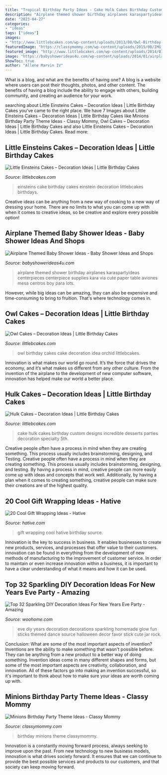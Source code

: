 ```yaml
---
title: "Tropical Birthday Party Ideas - Cake Hulk Cakes Birthday Custom Designs Incredible Desserts Parties Decoration Specialty 5th"
description: "Airplane themed shower birthday airplanes karaspartyideas centerpieces centerpiece supplies kara via cute paper table aviones mesa centros boy para lots"
date: "2023-04-27"
categories:
- "ideas"
tags: ["ideas"]
images:
- "http://www.littlebcakes.com/wp-content/uploads/2013/08/Owl-Birthday-Cake-Ideas.jpg"
featuredImage: "https://classymommy.com/wp-content/uploads/2015/08/IMG_0598.jpg"
featured_image: "http://www.littlebcakes.com/wp-content/uploads/2014/01/Little-Einsteins-Birthdays-Cake.jpg"
image: "https://babyshowerideas4u.com/wp-content/uploads/2014/01/airplane-131.jpg"
ShowToc: true
author: "Allene Marvin IV"
---
```



What is a blog, and what are the benefits of having one?
A blog is a website where users can post their thoughts, photos, and other content. The benefits of having a blog include the ability to engage with others, building community, and creating an audience for your work.

	

		
searching about Little Einsteins Cakes – Decoration Ideas | Little Birthday Cakes you've came to the right place. We have 7 Images about Little Einsteins Cakes – Decoration Ideas | Little Birthday Cakes like Minions Birthday Party Theme Ideas - Classy Mommy, Owl Cakes – Decoration Ideas | Little Birthday Cakes and also Little Einsteins Cakes – Decoration Ideas | Little Birthday Cakes. Read more:
		
    
## Little Einsteins Cakes – Decoration Ideas | Little Birthday Cakes

<img loading=lazy src="http://www.littlebcakes.com/wp-content/uploads/2014/01/Little-Einsteins-Birthdays-Cake.jpg" onerror="this.onerror=null;this.src='https://tse3.mm.bing.net/th?id=OIP.CWzyreoPyNOhj0mcI40qtwHaJ4&amp;pid=15.1';" alt="Little Einsteins Cakes – Decoration Ideas | Little Birthday Cakes">

_Source: littlebcakes.com_

>einsteins cake birthday cakes einstein decoration littlebcakes birthdays. 

	

Creative ideas can be anything from a new way of cooking to a new way of dressing your home. There are no limits to what you can come up with when it comes to creative ideas, so be creative and explore every possible option!

    
## Airplane Themed Baby Shower Ideas - Baby Shower Ideas And Shops

<img loading=lazy src="https://babyshowerideas4u.com/wp-content/uploads/2014/01/airplane-131.jpg" onerror="this.onerror=null;this.src='https://tse1.mm.bing.net/th?id=OIP.8-JnYeHca-598BlD9yPGngHaLH&amp;pid=15.1';" alt="Airplane Themed Baby Shower Ideas - Baby Shower Ideas and Shops">

_Source: babyshowerideas4u.com_

>airplane themed shower birthday airplanes karaspartyideas centerpieces centerpiece supplies kara via cute paper table aviones mesa centros boy para lots. 

	

However, while big ideas can be amazing, they can also be expensive and time-consuming to bring to fruition. That's where technology comes in.

    
## Owl Cakes – Decoration Ideas | Little Birthday Cakes

<img loading=lazy src="http://www.littlebcakes.com/wp-content/uploads/2013/08/Owl-Birthday-Cake-Ideas.jpg" onerror="this.onerror=null;this.src='https://tse4.mm.bing.net/th?id=OIP.xz3m0Ly-0sx_4Y3ufCaAPQHaKd&amp;pid=15.1';" alt="Owl Cakes – Decoration Ideas | Little Birthday Cakes">

_Source: littlebcakes.com_

>owl birthday cakes cake decoration idea orchid littlebcakes. 

	

Innovation is what makes our world go round. It’s the force that drives the economy, and it’s what makes us different from any other culture. From the invention of the airplane to the development of new computer software, innovation has helped make our world a better place.

    
## Hulk Cakes – Decoration Ideas | Little Birthday Cakes

<img loading=lazy src="http://www.littlebcakes.com/wp-content/uploads/2014/01/Hulk-Cake-768x1024.jpg" onerror="this.onerror=null;this.src='https://tse3.mm.bing.net/th?id=OIP.1tinCIVK0lSm-KQ566mV6gHaJ4&amp;pid=15.1';" alt="Hulk Cakes – Decoration Ideas | Little Birthday Cakes">

_Source: littlebcakes.com_

>cake hulk cakes birthday custom designs incredible desserts parties decoration specialty 5th. 

	

Creative people often have a process in mind when they are creating something. This process usually includes brainstorming, designing, and Testing.
Creative people often have a process in mind when they are creating something. This process usually includes brainstorming, designing, and testing. By having a process in mind, creative people can more easily come up with ideas and concepts that work well. Additionally, by having a plan when it comes to creating something, creative people can make sure their creations are of the highest quality.

    
## 20 Cool Gift Wrapping Ideas - Hative

<img loading=lazy src="https://hative.com/wp-content/uploads/2014/10/gift-wrapping-ideas/2-cool-gift-wrapping-ideas.jpg" onerror="this.onerror=null;this.src='https://tse4.mm.bing.net/th?id=OIP.iX8UAdzo3q4mvijwzBCFEwHaKX&amp;pid=15.1';" alt="20 Cool Gift Wrapping Ideas - Hative">

_Source: hative.com_

>gift wrapping cool hative birthday source. 

	

Innovation is the key to success in business. It enables businesses to create new products, services, and processes that offer value to their customers. innovation can be found in everything from the development of new methods of manufacturing to the improvement of customer service. In order to maintain or even increase innovation within a business, it is important to have a clear understanding of what it means and how it can be used.

    
## Top 32 Sparkling DIY Decoration Ideas For New Years Eve Party - Amazing

<img loading=lazy src="http://www.woohome.com/wp-content/uploads/2013/12/diy-new-year-eve-decorations-20.jpg" onerror="this.onerror=null;this.src='https://tse4.mm.bing.net/th?id=OIP.o9Nc2ChZElrNrT0siW87FQHaLE&amp;pid=15.1';" alt="Top 32 Sparkling DIY Decoration Ideas For New Years Eve Party - Amazing">

_Source: woohome.com_

>eve diy years decoration decorations sparkling homemade glow fun sticks themed dance source halloween decor favor stick cute jar rock. 

	

Conclusion: What are some of the most important aspects of invention?
Inventions are the ability to make something that wasn't possible before. They can be anything from a new product to a better way of doing something. Invention ideas come in many different shapes and forms, but some of the most important aspects are creativity, collaboration, and innovation. All of these factors go into making an invention successful, so it's important to think about how to make sure your ideas are worth coming up with.

    
## Minions Birthday Party Theme Ideas - Classy Mommy

<img loading=lazy src="https://classymommy.com/wp-content/uploads/2015/08/IMG_0598.jpg" onerror="this.onerror=null;this.src='https://tse3.mm.bing.net/th?id=OIP.9BjioKepljnWhUz8jmRmqAHaKX&amp;pid=15.1';" alt="Minions Birthday Party Theme Ideas - Classy Mommy">

_Source: classymommy.com_

>birthday minions theme classymommy. 

	

Innovation is a constantly moving forward process, always seeking to improve upon the past. From new technology to new business models, innovation is what drives society forward. It ensures that we can continue to provide the best possible services and products to our customers, and that society can keep moving forward.

